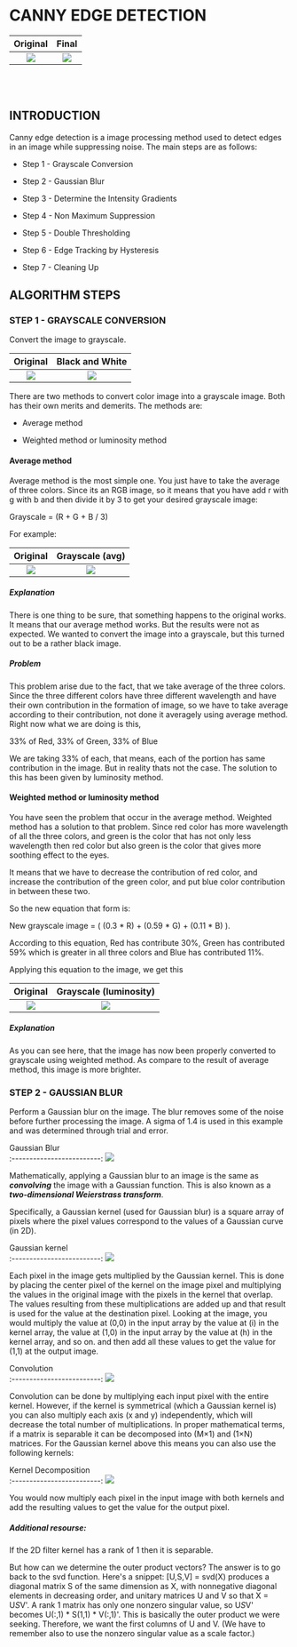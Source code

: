 # CANNY EDGE DETECTION
Original                   |  Final
:-------------------------:|:-------------------------:
![](assets/README/1.jpg)   |  ![](assets/README/2.jpg)
<br>
<br>

## INTRODUCTION

Canny edge detection is a image processing method used to detect edges in an image while suppressing noise. The main steps are as follows:

* Step 1 - Grayscale Conversion

* Step 2 - Gaussian Blur

* Step 3 - Determine the Intensity Gradients

* Step 4 - Non Maximum Suppression

* Step 5 - Double Thresholding

* Step 6 - Edge Tracking by Hysteresis

* Step 7 - Cleaning Up


## ALGORITHM STEPS

### STEP 1 - GRAYSCALE CONVERSION

Convert the image to grayscale.

Original                   |  Black and White
:-------------------------:|:-------------------------:
![](assets/README/3.jpg)   |  ![](assets/README/4.jpg)

There are two methods to convert color image into a grayscale image. Both has their own merits and demerits. The methods are:

* Average method

* Weighted method or luminosity method

#### Average method

Average method is the most simple one. You just have to take the average of three colors. Since its an RGB image, so it means that you have add r with g with b and then divide it by 3 to get your desired grayscale image:

Grayscale = (R + G + B / 3)

For example:

Original                   |  Grayscale (avg)
:-------------------------:|:-------------------------:
![](assets/README/20.jpg)   |  ![](assets/README/21.jpg)

##### Explanation
There is one thing to be sure, that something happens to the original works. It means that our average method works. But the results were not as expected. We wanted to convert the image into a grayscale, but this turned out to be a rather black image.

##### Problem
This problem arise due to the fact, that we take average of the three colors. Since the three different colors have three different wavelength and have their own contribution in the formation of image, so we have to take average according to their contribution, not done it averagely using average method. Right now what we are doing is this,

33% of Red,	33% of Green, 33% of Blue

We are taking 33% of each, that means, each of the portion has same contribution in the image. But in reality thats not the case. The solution to this has been given by luminosity method.

#### Weighted method or luminosity method

You have seen the problem that occur in the average method. Weighted method has a solution to that problem. Since red color has more wavelength of all the three colors, and green is the color that has not only less wavelength then red color but also green is the color that gives more soothing effect to the eyes.

It means that we have to decrease the contribution of red color, and increase the contribution of the green color, and put blue color contribution in between these two.

So the new equation that form is:

New grayscale image = ( (0.3 * R) + (0.59 * G) + (0.11 * B) ).

According to this equation, Red has contribute 30%, Green has contributed 59% which is greater in all three colors and Blue has contributed 11%.

Applying this equation to the image, we get this

Original                   |  Grayscale (luminosity)
:-------------------------:|:-------------------------:
![](assets/README/20.jpg)   |  ![](assets/README/22.jpg)

##### Explanation
As you can see here, that the image has now been properly converted to grayscale using weighted method. As compare to the result of average method, this image is more brighter.


### STEP 2 - GAUSSIAN BLUR

Perform a Gaussian blur on the image. The blur removes some of the noise before further processing the image. A sigma of 1.4 is used in this example and was determined through trial and error.

Gaussian Blur                   
:-------------------------:
![](assets/README/5.jpg)

Mathematically, applying a Gaussian blur to an image is the same as ***convolving*** the image with a Gaussian function. This is also known as a ***two-dimensional Weierstrass transform***. 

Specifically, a Gaussian kernel (used for Gaussian blur) is a square array of pixels where the pixel values correspond to the values of a Gaussian curve (in 2D).

Gaussian kernel                   
:-------------------------:
![](assets/README/23.gif)

Each pixel in the image gets multiplied by the Gaussian kernel. This is done by placing the center pixel of the kernel on the image pixel and multiplying the values in the original image with the pixels in the kernel that overlap. The values resulting from these multiplications are added up and that result is used for the value at the destination pixel. Looking at the image, you would multiply the value at (0,0) in the input array by the value at (i) in the kernel array, the value at (1,0) in the input array by the value at (h) in the kernel array, and so on. and then add all these values to get the value for (1,1) at the output image.

Convolution                   
:-------------------------:
![](assets/README/24.jpg)

Convolution can be done by multiplying each input pixel with the entire kernel. However, if the kernel is symmetrical (which a Gaussian kernel is) you can also multiply each axis (x and y) independently, which will decrease the total number of multiplications. In proper mathematical terms, if a matrix is separable it can be decomposed into (M×1) and (1×N) matrices. For the Gaussian kernel above this means you can also use the following kernels:

Kernel Decomposition                   
:-------------------------:
![](assets/README/25.png)

You would now multiply each pixel in the input image with both kernels and add the resulting values to get the value for the output pixel.

##### Additional resourse:

If the 2D filter kernel has a rank of 1 then it is separable.

But how can we determine the outer product vectors? The answer is to go back to the svd function. Here's a snippet: 
[U,S,V] = svd(X) produces a diagonal matrix S of the same dimension as X, with nonnegative diagonal elements in decreasing order, and unitary matrices U and V so that X = U*S*V'.
A rank 1 matrix has only one nonzero singular value, so U*S*V' becomes U(:,1) * S(1,1) * V(:,1)'. This is basically the outer product we were seeking. Therefore, we want the first columns of U and V. (We have to remember also to use the nonzero singular value as a scale factor.)































